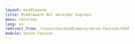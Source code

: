 ```yaml
---
layout: middleware
title: Middleware del servidor Express
menu: recursos
lang: es
redirect_from: /resources/middleware/serve-favicon.html
module: serve-favicon
---
```


